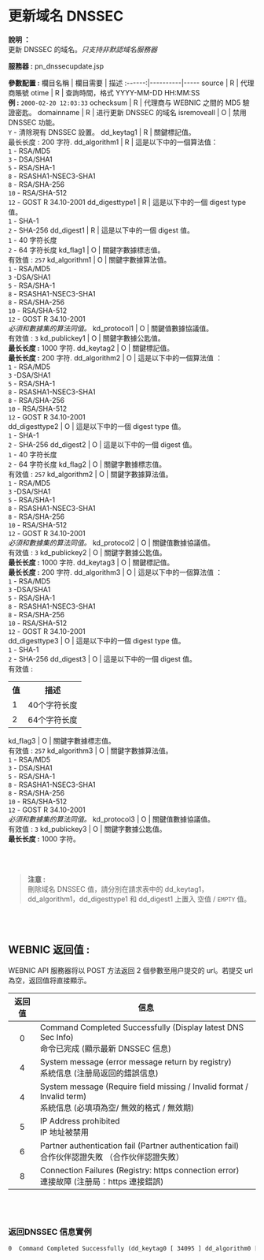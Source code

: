 # 更新域名 DNSSEC

**說明 ：** <br> 
更新 DNSSEC 的域名。_只支持非默認域名服務器_

**服務器 :** pn_dnssecupdate.jsp

**參數配置 :**
欄目名稱 | 欄目需要 | 描述
:------:|----------|-----
source | R | 代理商賬號
otime | R | 查詢時間，格式 YYYY-MM-DD HH:MM:SS <br> **例 :** `2000-02-20 12:03:33`
ochecksum | R | 代理商与 WEBNIC 之間的 MD5 驗證密匙。
domainname | R | 进行更新 DNSSEC 的域名
isremoveall | O | 禁用 DNSSEC 功能。<br>`Y` - 清除現有 DNSSEC 設置。
dd_keytag1 | R | 關鍵標記值。 <br> 最长长度 : 200 字符.
dd_algorithm1 | R | 這是以下中的一個算法值： <br> `1` - RSA/MD5<br>`3` - DSA/SHA1<br>`5` - RSA/SHA-1<br>`8` - RSASHA1-NSEC3-SHA1<br>`8` - RSA/SHA-256<br>`10` - RSA/SHA-512<br>`12` - GOST R 34.10-2001
dd_digesttype1 | R | 這是以下中的一個 digest type 值。 <br> `1` - SHA-1<br>`2` - SHA-256
dd_digest1 | R | 這是以下中的一個 digest 值。 <br>`1` - 40 字符长度<br>`2` - 64 字符长度
kd_flag1 | O | 關鍵字數據標志值。 <br> 有效值 : `257`
kd_algorithm1 | O | 關鍵字數據算法值。 <br>`1` - RSA/MD5<br>`3` -DSA/SHA1<br>`5` - RSA/SHA-1<br>`8` - RSASHA1-NSEC3-SHA1<br>`8` - RSA/SHA-256<br>`10` - RSA/SHA-512<br>`12` - GOST R 34.10-2001 <br> _必須和數據集的算法同值。_
kd_protocol1 | O | 關鍵值數據協議值。 <br> 有效值 : `3`
kd_publickey1 | O | 關鍵字數據公匙值。 <br> **最长长度 :** 1000 字符.
dd_keytag2 | O | 關鍵標記值。 <br> **最长长度 :** 200 字符.
dd_algorithm2 | O | 這是以下中的一個算法值 ： <br>`1` - RSA/MD5<br>`3` -DSA/SHA1<br>`5` - RSA/SHA-1<br>`8` - RSASHA1-NSEC3-SHA1<br>`8` - RSA/SHA-256<br>`10` - RSA/SHA-512<br>`12` - GOST R 34.10-2001 <br>
dd_digesttype2 | O | 這是以下中的一個 digest type 值。<br> `1` - SHA-1<br>`2` - SHA-256
dd_digest2 | O | 這是以下中的一個 digest 值。 <br>`1` - 40 字符长度<br>`2` - 64 字符长度
kd_flag2 | O | 關鍵字數據標志值。 <br> 有效值 : `257`
kd_algorithm2 | O | 關鍵字數據算法值。 <br>`1` - RSA/MD5<br>`3` -DSA/SHA1<br>`5` - RSA/SHA-1<br>`8` - RSASHA1-NSEC3-SHA1<br>`8` - RSA/SHA-256<br>`10` - RSA/SHA-512<br>`12` - GOST R 34.10-2001 <br> _必須和數據集的算法同值。_
kd_protocol2 | O | 關鍵值數據協議值。 <br> 有效值 : `3`
kd_publickey2 | O | 關鍵字數據公匙值。 <br> **最长长度 :** 1000 字符.
dd_keytag3 | O | 關鍵標記值。 <br> **最长长度 :** 200 字符.
dd_algorithm3 | O | 這是以下中的一個算法值 ： <br>`1` - RSA/MD5<br>`3` -DSA/SHA1<br>`5` - RSA/SHA-1<br>`8` - RSASHA1-NSEC3-SHA1<br>`8` - RSA/SHA-256<br>`10` - RSA/SHA-512<br>`12` - GOST R 34.10-2001 <br>
dd_digesttype3 | O | 這是以下中的一個 digest type 值。 <br>`1` - SHA-1<br>`2` - SHA-256
dd_digest3 | O | 這是以下中的一個 digest 值。 <br> 有效值 : <table><tr><th>值</th><th>描述</th></tr><tr><td>1</td><td>40个字符长度</td></tr><tr><td>2</td><td>64个字符长度</td></tr></table>
kd_flag3 | O | 關鍵字數據標志值。 <br> 有效值 : `257`
kd_algorithm3 | O | 關鍵字數據算法值。 <br> `1` - RSA/MD5<br>`3` - DSA/SHA1<br>`5` - RSA/SHA-1<br>`8` - RSASHA1-NSEC3-SHA1<br>`8` - RSA/SHA-256<br>`10` - RSA/SHA-512<br>`12` - GOST R 34.10-2001 <br> _必須和數據集的算法同值。_
kd_protocol3 | O | 關鍵值數據協議值。 <br> 有效值 : `3`
kd_publickey3 | O | 關鍵字數據公匙值。 <br> **最长长度 :** 1000 字符。

<br><br>

>**注意 :** <br> 
>刪除域名 DNSSEC 值，請分別在請求表中的 dd_keytag1，dd_algorithm1，dd_digesttype1 和 dd_digest1 上置入 空值 / `EMPTY` 值。

<br>


<br>

WEBNIC 返回值 :
-----
WEBNIC API 服務器将以 POST 方法返回 2 個參數至用户提交的 url。若提交 url 為空，返回值将直接顯示。

返回值 | 信息
:-----:|-----
0 | Command Completed Successfully (Display latest DNS Sec Info) <br> 命令已完成 (顯示最新 DNSSEC 信息)
4 | System message (error message return by registry) <br> 系統信息 (注册局返回的錯誤信息)
4 | System message (Require field missing / Invalid format / Invalid term) <br> 系統信息 (必填項為空/ 無效的格式 / 無效期)
5 | IP Address prohibited <br> IP 地址被禁用
6 | Partner authentication fail (Partner authentication fail) <br> 合作伙伴認證失敗 （合作伙伴認證失敗）
8 | Connection Failures (Registry: https connection error)  <br> 連接故障 (注册局：https 連接錯誤) 

<br><br>

### 返回DNSSEC 信息實例
```HTML
0  Command Completed Successfully (dd_keytag0 [ 34095 ] dd_algorithm0 [ 5 ] dd_digest0 [ 1 ] dd_digesttype0 [ FD8EBF988EF822DD756135C24510E1C218537207 ] kd_flag0 [ 257 ] kd_protocol0 [ 3 ] kd_algorithm0 [ 5 ] kd_publickey0 [ AQPmsXk3Q1ngNSzsH1lrX63mRIhtwkkK5ZjvxykBCV1NYne838RXkBElGb/YJ1n4TacMUspoZap7caJj7MdOaADKmzB 2ci0vwpubNyW0t2AnaQqpy1ce07Y8RkbTC6xCeEw1UQZ73PzIOOvJDdjwPxWaO9F7zSxnGpGt0WtuItQ== ] dd_keytag1 [ 45070 ] dd_algorithm1 [ 10 ] dd_digest1 [ 2 ] dd_digesttype1 [ 5EBFC940472A7941343C4D074B791AC274218AC228D4E54AFEF6C164BE )
```